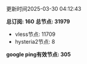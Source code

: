 更新时间2025-03-30 04:12:43

**总订阅: 160**
**总节点: 31979**
- vless节点: 11709
- hysteria2节点: 8

**google ping有效节点: 305**
